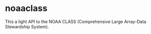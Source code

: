 noaaclass
=========

This a light API to the NOAA CLASS (Comprehensive Large Array-Data Stewardship System).
